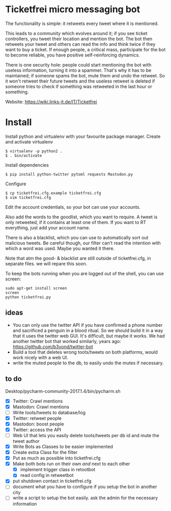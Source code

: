 # Ticketfrei micro messaging bot

<!-- This mastodon/twitter bot has one purpose - breaking the law. -->

The functionality is simple: it retweets every tweet where it is mentioned.

This leads to a community which evolves around it; if you see ticket controllers, you tweet their location and mention the bot. The bot then retweets your tweet and others can read the info and think twice if they want to buy a ticket. If enough people, a critical mass, participate for the bot to become reliable, you have positive self-reinforcing dynamics.

There is one security hole: people could start mentioning the bot with useless information, turning it into a spammer. That's why it has to be maintained; if someone spams the bot, mute them and undo the retweet. So it won't retweet their future tweets and the useless retweet is deleted if someone tries to check if something was retweeted in the last hour or something.

Website: https://wiki.links-it.de/IT/Ticketfrei

# Install

Install python and virtualenv with your favourite package manager.
Create and activate virtualenv

```shell
$ virtualenv -p python2 .
$ . bin/activate
```
Install dependencies
```shell
$ pip install python-twitter pytoml requests Mastodon.py
```
Configure
```shell
$ cp ticketfrei.cfg.example ticketfrei.cfg
$ vim ticketfrei.cfg
```
Edit the account credentials, so your bot can use your accounts.

Also add the words to the goodlist, which you want to require. A tweet is only retweeted, if it contains at least one of them. If you want to RT everything, just add your account name.

There is also a blacklist, which you can use to automatically sort out malicious tweets. Be careful though, our filter can't read the intention with which a word was used. Maybe you wanted it there.

Note that atm the good- & blacklist are still outside of ticketfrei.cfg, in separate files. we will repare this soon.

To keep the bots running when you are logged out of the shell, you can use screen:

```shell
sudo apt-get install screen 
screen
python ticketfrei.py
```

## ideas

* You can only use the twitter API if you have confirmed a phone number and sacrificed a penguin in a blood ritual. So we should build it in a way that it uses the twitter web GUI. It's difficult, but maybe it works. We had another twitter bot that worked similarly, years ago: https://github.com/b3yond/twitter-bot
* Build a tool that deletes wrong toots/tweets on both platforms, would work nicely with a web UI.
* write the muted people to the db, to easily undo the mutes if necessary.

## to do
Desktop/pycharm-community-2017.1.4/bin/pycharm.sh
- [x] Twitter: Crawl mentions
- [x] Mastodon: Crawl mentions
- [ ] Write toots/tweets to database/log
- [x] Twitter: retweet people
- [x] Mastodon: boost people
- [x] Twitter: access the API
- [ ] Web UI that lets you easily delete toots/tweets per db id and mute the tweet author
- [x] Write Bots as Classes to be easier implemented
- [x] Create extra Class for the filter
- [x] Put as much as possible into ticketfrei.cfg
- [x] Make both bots run on their own *and* next to each other
  - [x] implement trigger class in retootbot
  - [x] read config in retweetbot
- [x] put shutdown contact in ticketfrei.cfg
- [ ] document what you have to configure if you setup the bot in another city
- [ ] write a script to setup the bot easily. ask the admin for the necessary information

